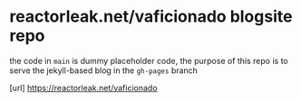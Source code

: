 # reactorleak.net/vaficionado blogsite repo

the code in `main` is dummy placeholder code, the purpose of this repo is to serve the jekyll-based blog in the `gh-pages` branch

[url] https://reactorleak.net/vaficionado
